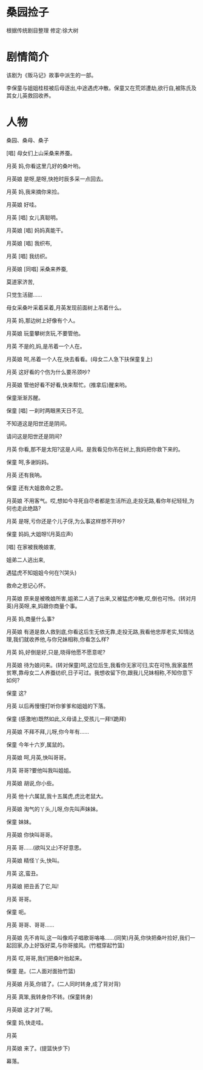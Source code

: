 # 桑园捡子

根据传统剧目整理  修定:徐大树

# 剧情简介

该剧为《贩马记》故事中派生的一部。

李保童与姐姐桂枝被后母逐出,中途遇虎冲散。保童又在荒郊遭劫,欲行自,被陈氏及其女儿英救回收养。

# 人物
桑园、桑母、桑子

[唱] 母女们上山采桑来养蚕。

月英 妈,你看这里几好的桑叶哟。

月英娘 是呀,是呀,快抢时辰多采一点回去。

月英 妈,我来摘你来捡。

月英娘 好哇。

月英 [唱] 女儿真聪明。

月英娘 [唱] 妈妈真能干。

月英娘 [唱] 我织布,

月英 [唱] 我纺织。

月英娘 [同唱] 采桑来养蚕,

莫道家济苦,

只觉生活甜……

母女采桑叶采着采着,月英发现前面树上吊着什么。

月英 妈,那边树上好像有个人。

月英娘 玩童攀树贪玩,不要管他。

月英 不是的,妈,是吊着一个人在。

月英娘 呵,吊着一个人在,快去看看。(母女二人急下扶保童复上)

月英 这好看的个伤为什么要吊颈吵?

月英娘 管他好看不好看,快来帮忙。(推拿后)醒来哟。

保童渐渐苏醒。

保童 [唱] 一刹时两眼黑天日不见,

不知道这是阳世还是阴间。

请问这是阳世还是阴间?

月英 你看,那不是太阳?这是人间。是我看见你吊在树上,我妈把你救下来的。

保童 呵,多谢妈妈。

月英 还有我呐。

保童 还有大姐救命之恩。

月英娘 不用客气。哎,想如今寻死自尽者都是生活所迫,走投无路,看你年纪轻轻,为何也走此绝路?

月英 是呀,亏你还是个儿子伢,为么事这样想不开吵?

保童 妈妈,大姐呀!(月英应声)

[唱] 在家被我晚娘害,

姐弟二人逃出来,

遇猛虎不知姐姐今何在?(哭头)

救命之恩记心怀。

月英娘 原来是被晚娘所害,姐弟二人逃了出来,又被猛虎冲散,哎,倒也可怜。(转对月英)月英呀,来,妈跟你商量个事。

月英 妈,商量什么事?

月英娘 有道是救人救到底,你看这后生无依无靠,走投无路,我看他忠厚老实,知情达理,我们就收养他,与你兄妹相称,你看怎么样?

月英 妈,好倒是好,只是,晓得他愿不愿意呢?

月英娘 待为娘问来。(转对保童)呵,这位后生,我看你无家可归,实在可怜,我家虽然贫寒,靠母女二人养蚕纺织,日子可过。我想收留下你,跟我儿兄妹相称,不知你意下如何?

保童 这?

月英 以后再慢慢打听你爹爹和姐姐的下落。

保童 (感激地)既然如此,义母请上,受孩儿一拜!(跪拜)

月英娘 不拜不拜,儿呀,你今年有……

保童 今年十六岁,属鼠的。

月英娘 呵,月英,快叫哥哥。

月英 哥哥?要他叫我叫姐姐。

月英娘 胡说,你小些。

月英 他十六属鼠,我十五属虎,虎比老鼠大。

月英娘 淘气的丫头,儿呀,你先叫声妹妹。

保童 妹妹。

月英娘 你快叫哥哥。

月英 哥……(欲叫又止)不好意思。

月英娘 精怪丫头,快叫。

月英 这,蛮丑。

月英娘 把丑丢了它,叫!

月英 哥哥。

保童 呃。

月英 哥哥、哥哥……

月英娘 先不肯叫,这一叫像鸡子唱歌哥咯咯……(同笑)月英,你快把桑叶捡好,我们一起回家,办上好饭好菜,与你哥接风。(竹棍穿起竹篮)

月英 哎,哥哥,我们把桑叶抬起来。

保童 是。(二人面对面抬竹篮)

月英娘 月英,你错了。(二人同时转身,成了背对背)

月英 真笨,我转身你不转。(保童转身)

月英娘 这才对了啊。

保童 妈,快走哇。

月英

月英娘 来了。(提篮快步下)

幕落。
